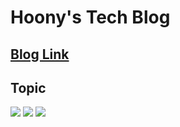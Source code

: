 # Hoony's Tech Blog

## [Blog Link](https://hajeonghun.github.io/)
## Topic
<img src="https://img.shields.io/badge/JavaScript-F7DF1E?style=flat&logo=JavaScript&logoColor=white">
<img src="https://img.shields.io/badge/Browser-4285F4?style=flat&logo=Google Chrome&logoColor=white">
<img src="https://img.shields.io/badge/Electron-47848F?style=flat&logo=Electron&logoColor=white">

